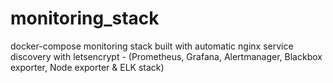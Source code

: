 # monitoring_stack
docker-compose monitoring stack built with automatic nginx service discovery with letsencrypt - (Prometheus, Grafana, Alertmanager, Blackbox exporter, Node exporter &amp; ELK stack)
